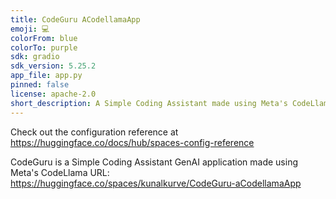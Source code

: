```yaml
---
title: CodeGuru ACodellamaApp
emoji: 💻
colorFrom: blue
colorTo: purple
sdk: gradio
sdk_version: 5.25.2
app_file: app.py
pinned: false
license: apache-2.0
short_description: A Simple Coding Assistant made using Meta's CodeLlama
---
```


Check out the configuration reference at https://huggingface.co/docs/hub/spaces-config-reference

CodeGuru is a Simple Coding Assistant GenAI application made using Meta's CodeLlama
URL: https://huggingface.co/spaces/kunalkurve/CodeGuru-aCodellamaApp

